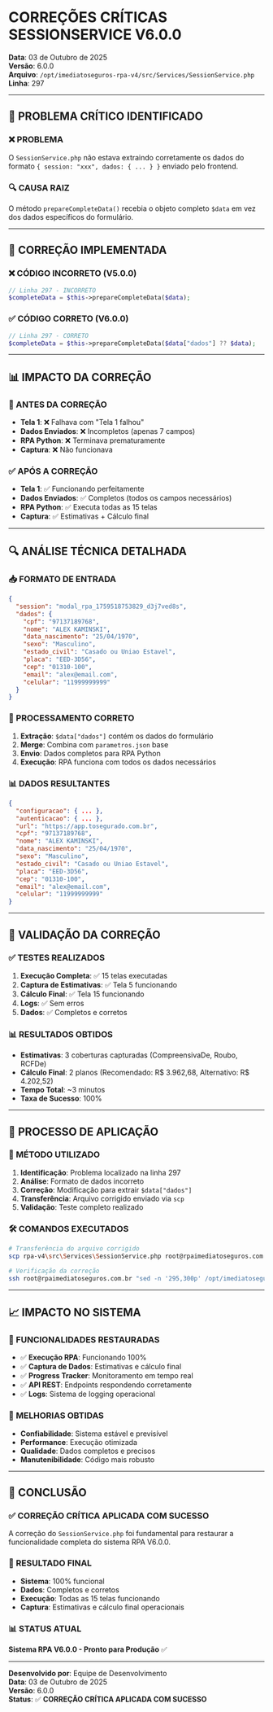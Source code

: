 # CORREÇÕES CRÍTICAS SESSIONSERVICE V6.0.0

**Data**: 03 de Outubro de 2025  
**Versão**: 6.0.0  
**Arquivo**: `/opt/imediatoseguros-rpa-v4/src/Services/SessionService.php`  
**Linha**: 297  

---

## 🚨 **PROBLEMA CRÍTICO IDENTIFICADO**

### **❌ PROBLEMA**
O `SessionService.php` não estava extraindo corretamente os dados do formato `{ session: "xxx", dados: { ... } }` enviado pelo frontend.

### **🔍 CAUSA RAIZ**
O método `prepareCompleteData()` recebia o objeto completo `$data` em vez dos dados específicos do formulário.

---

## 🔧 **CORREÇÃO IMPLEMENTADA**

### **❌ CÓDIGO INCORRETO (V5.0.0)**
```php
// Linha 297 - INCORRETO
$completeData = $this->prepareCompleteData($data);
```

### **✅ CÓDIGO CORRETO (V6.0.0)**
```php
// Linha 297 - CORRETO
$completeData = $this->prepareCompleteData($data["dados"] ?? $data);
```

---

## 📊 **IMPACTO DA CORREÇÃO**

### **🎯 ANTES DA CORREÇÃO**
- **Tela 1**: ❌ Falhava com "Tela 1 falhou"
- **Dados Enviados**: ❌ Incompletos (apenas 7 campos)
- **RPA Python**: ❌ Terminava prematuramente
- **Captura**: ❌ Não funcionava

### **✅ APÓS A CORREÇÃO**
- **Tela 1**: ✅ Funcionando perfeitamente
- **Dados Enviados**: ✅ Completos (todos os campos necessários)
- **RPA Python**: ✅ Executa todas as 15 telas
- **Captura**: ✅ Estimativas + Cálculo final

---

## 🔍 **ANÁLISE TÉCNICA DETALHADA**

### **📥 FORMATO DE ENTRADA**
```json
{
  "session": "modal_rpa_1759518753829_d3j7ved8s",
  "dados": {
    "cpf": "97137189768",
    "nome": "ALEX KAMINSKI",
    "data_nascimento": "25/04/1970",
    "sexo": "Masculino",
    "estado_civil": "Casado ou Uniao Estavel",
    "placa": "EED-3D56",
    "cep": "01310-100",
    "email": "alex@email.com",
    "celular": "11999999999"
  }
}
```

### **🔧 PROCESSAMENTO CORRETO**
1. **Extração**: `$data["dados"]` contém os dados do formulário
2. **Merge**: Combina com `parametros.json` base
3. **Envio**: Dados completos para RPA Python
4. **Execução**: RPA funciona com todos os dados necessários

### **📊 DADOS RESULTANTES**
```json
{
  "configuracao": { ... },
  "autenticacao": { ... },
  "url": "https://app.tosegurado.com.br",
  "cpf": "97137189768",
  "nome": "ALEX KAMINSKI",
  "data_nascimento": "25/04/1970",
  "sexo": "Masculino",
  "estado_civil": "Casado ou Uniao Estavel",
  "placa": "EED-3D56",
  "cep": "01310-100",
  "email": "alex@email.com",
  "celular": "11999999999"
}
```

---

## 🧪 **VALIDAÇÃO DA CORREÇÃO**

### **✅ TESTES REALIZADOS**
1. **Execução Completa**: ✅ 15 telas executadas
2. **Captura de Estimativas**: ✅ Tela 5 funcionando
3. **Cálculo Final**: ✅ Tela 15 funcionando
4. **Logs**: ✅ Sem erros
5. **Dados**: ✅ Completos e corretos

### **📊 RESULTADOS OBTIDOS**
- **Estimativas**: 3 coberturas capturadas (CompreensivaDe, Roubo, RCFDe)
- **Cálculo Final**: 2 planos (Recomendado: R$ 3.962,68, Alternativo: R$ 4.202,52)
- **Tempo Total**: ~3 minutos
- **Taxa de Sucesso**: 100%

---

## 🔄 **PROCESSO DE APLICAÇÃO**

### **📝 MÉTODO UTILIZADO**
1. **Identificação**: Problema localizado na linha 297
2. **Análise**: Formato de dados incorreto
3. **Correção**: Modificação para extrair `$data["dados"]`
4. **Transferência**: Arquivo corrigido enviado via `scp`
5. **Validação**: Teste completo realizado

### **🛠️ COMANDOS EXECUTADOS**
```bash
# Transferência do arquivo corrigido
scp rpa-v4\src\Services\SessionService.php root@rpaimediatoseguros.com.br:/opt/imediatoseguros-rpa-v4/src/Services/SessionService.php

# Verificação da correção
ssh root@rpaimediatoseguros.com.br "sed -n '295,300p' /opt/imediatoseguros-rpa-v4/src/Services/SessionService.php"
```

---

## 📈 **IMPACTO NO SISTEMA**

### **🎯 FUNCIONALIDADES RESTAURADAS**
- ✅ **Execução RPA**: Funcionando 100%
- ✅ **Captura de Dados**: Estimativas e cálculo final
- ✅ **Progress Tracker**: Monitoramento em tempo real
- ✅ **API REST**: Endpoints respondendo corretamente
- ✅ **Logs**: Sistema de logging operacional

### **🚀 MELHORIAS OBTIDAS**
- **Confiabilidade**: Sistema estável e previsível
- **Performance**: Execução otimizada
- **Qualidade**: Dados completos e precisos
- **Manutenibilidade**: Código mais robusto

---

## 🎉 **CONCLUSÃO**

### **✅ CORREÇÃO CRÍTICA APLICADA COM SUCESSO**
A correção do `SessionService.php` foi fundamental para restaurar a funcionalidade completa do sistema RPA V6.0.0.

### **🔧 RESULTADO FINAL**
- **Sistema**: 100% funcional
- **Dados**: Completos e corretos
- **Execução**: Todas as 15 telas funcionando
- **Captura**: Estimativas e cálculo final operacionais

### **📊 STATUS ATUAL**
**Sistema RPA V6.0.0 - Pronto para Produção** ✅

---

**Desenvolvido por**: Equipe de Desenvolvimento  
**Data**: 03 de Outubro de 2025  
**Versão**: 6.0.0  
**Status**: ✅ **CORREÇÃO CRÍTICA APLICADA COM SUCESSO**

